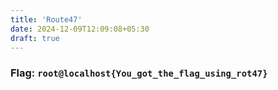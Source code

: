 ```yaml
---
title: 'Route47'
date: 2024-12-09T12:09:08+05:30
draft: true
---
```



### Flag: `root@localhost{You_got_the_flag_using_rot47}`


